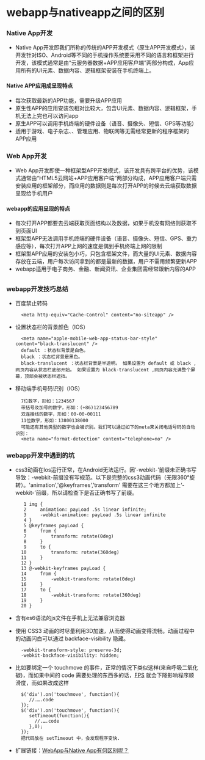 # webapp与nativeapp之间的区别
### Native App开发
* Native App开发即我们所称的传统的APP开发模式（原生APP开发模式），该开发针对ISO、Android等不同的手机操作系统要采用不同的语言和框架进行开发，该模式通常是由“云服务器数据+APP应用客户端”两部分构成，App应用所有的UI元素、数据内容、逻辑框架安装在手机终端上。
#### Native APP应用成呈现特点
* 每次获取最新的APP功能，需要升级APP应用
* 原生性APP的应用安装包相对比较大，包含UI元素、数据内容、逻辑框架，手机无法上完也可以访问app
* 原生APP可以调用手机终端的硬件设备（语音、摄像头、短信、GPS等功能）
* 适用于游戏、电子杂志、、管理应用、物联网等无需经常更新的程序框架的APP应用
### Web App开发
* Web App开发即使一种框架型APP开发模式，该开发具有跨平台的优势，该模式通常由“HTML5云网站+APP应用客户端”两部分构成，APP应用客户端只需安装应用的框架部分，而应用的数据则是每次打开APP的时候去云端获取数据呈现给手机用户
#### webapp的应用呈现的特点
* 每次打开APP都要去云端获取页面结构以及数据，如果手机没有网络则获取不到页面UI
* 框架型APP无法调用手机终端的硬件设备（语音、摄像头、短信、GPS、重力感应等），每次打开APP上网的速度是偶到手机终端上网的限制
* 框架型APP应用的安装包小巧，只包含框架文件，而大量的UI元素、数据内容存放在云端，用户每次访问拿到的都是最新的数据，用户不需用频繁更新APP
* webapp适用于电子商务、金融、新闻资讯、企业集团需经常跟新内容的APP
##
### webapp开发技巧总结
* 百度禁止转码

		<meta http-equiv="Cache-Control" content="no-siteapp" />

* 设置状态栏的背景颜色（IOS）

		<meta name="apple-mobile-web-app-status-bar-style" content="black-translucent" />
		default ：状态栏背景是白色。
		black ：状态栏背景是黑色。
		black-translucent ：状态栏背景是半透明。 如果设置为 default 或 black ,网页内容从状态栏底部开始。 如果设置为 black-translucent ,网页内容充满整个屏幕，顶部会被状态栏遮挡。
* 移动端手机号码识别（IOS）

		7位数字，形如：1234567
		带括号及加号的数字，形如：(+86)123456789
		双连接线的数字，形如：00-00-00111
		11位数字，形如：13800138000
		可能还有其他类型的数字也会被识别。我们可以通过如下的meta来关闭电话号码的自动识别：
		<meta name="format-detection" content="telephone=no" />
### webapp开发中遇到的坑
* css3动画在Ios运行正常，在Android无法运行。因‘-webkit-’前缀未正确书写导致：-webkit-前缀没有写规范。以下是完整的css3动画代码（无限360°旋转）。'animation','@keyframes','transform' 需要在这三个地方都加上‘-webkit-’前缀，所以请检查下是否正确书写了前缀。

		 1 img {
		 2     animation: payLoad .5s linear infinite;
		 3     -webkit-animation: payLoad .5s linear infinite
		 4 }
		 5 @keyframes payLoad {
		 6     from {
		 7         transform: rotate(0deg)
		 8     }
		 9     to {
		10         transform: rotate(360deg)
		11     }
		12 }
		13 @-webkit-keyframes payLoad {
		14     from {
		15         -webkit-transform: rotate(0deg)
		16     }
		17     to {
		18         -webkit-transform: rotate(360deg)
		19     }
		20 }
* 含有es6语法的js文件在手机上无法兼容浏览器
* 使用 CSS3 动画的时尽量利用3D加速，从而使得动画变得流畅。动画过程中的动画闪白可以通过 backface-visibility 隐藏。

		-webkit-transform-style: preserve-3d;
		-webkit-backface-visibility: hidden;
* 比如要绑定一个 touchmove 的事件，正常的情况下类似这样(来自呼吸二氧化碳)，而如果中间的 code 需要处理的东西多的话，[FPS](https://baike.baidu.com/item/FPS/3227416?fr=aladdin) 就会下降影响程序顺滑度，而如果改成这样

		$('div').on('touchmove', function(){
		   //.….code
		});
		$('div').on('touchmove', function(){
		   setTimeout(function(){
		     //.….code
		   },0);
		});
		把代码放在 setTimeout 中，会发现程序变快.
* 扩展链接：[WebApp与Native App有何区别呢？](https://www.cnblogs.com/webapplee/p/3771716.html)